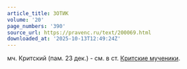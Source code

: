 ```yaml
---
article_title: ЗОТИК
volume: '20'
page_numbers: '390'
source_url: https://pravenc.ru/text/200069.html
downloaded_at: '2025-10-13T12:49:24Z'
---
```


мч. Критский (пам. 23 дек.) - см. в ст. [Критские мученики](<https://pravenc.ru/text/Критские мученики.html>).
